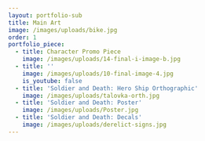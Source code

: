 ```yaml
---
layout: portfolio-sub
title: Main Art
image: /images/uploads/bike.jpg
order: 1
portfolio_piece:
  - title: Character Promo Piece
    image: /images/uploads/14-final-i-image-b.jpg
  - title: ''
    image: /images/uploads/10-final-image-4.jpg
    is_youtube: false
  - title: 'Soldier and Death: Hero Ship Orthographic'
    image: /images/uploads/talovka-orth.jpg
  - title: 'Soldier and Death: Poster'
    image: /images/uploads/Poster.jpg
  - title: 'Soldier and Death: Decals'
    image: /images/uploads/derelict-signs.jpg
---
```


